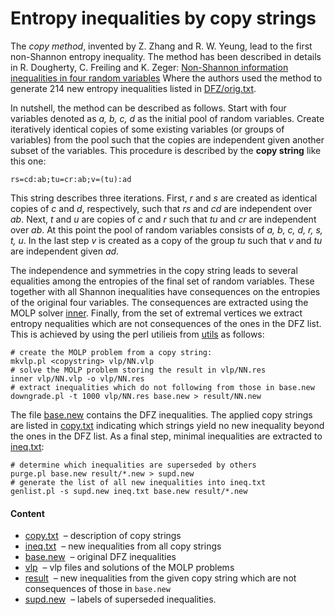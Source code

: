 Entropy inequalities by copy strings
=====================================

The *copy method*, invented by Z. Zhang and R. W. Yeung, lead to the first
non-Shannon entropy inequality. The method has been described in details in
R. Dougherty, C. Freiling and K. Zeger:
[Non-Shannon information inequalities in four random variables](http://arxiv.org/pdf/1104.3602v1)
Where the authors used the method to generate 214 new entropy inequalities
listed in [DFZ/orig.txt](../DFZ/orig.txt).

In nutshell, the method can be described as follows. Start with four variables
denoted as *a, b, c, d* as the initial pool of random variables. Create iteratively 
identical copies of some existing variables (or groups of variables) from
the pool such that the copies are independent given another subset of the 
variables. This procedure is described by the **copy string** like this one:

    rs=cd:ab;tu=cr:ab;v=(tu):ad

This string describes three iterations.  First, *r* and *s* are created as
identical copies of *c* and *d*, respectively, such that *rs* and *cd* are
independent over *ab*.  Next, *t* and *u* are copies of *c* and *r* such
that *tu* and *cr* are independent over *ab*.  At this point the pool of
random variables consists of *a, b, c, d, r, s, t, u*.  In the last step *v* is
created as a copy of the group *tu* such that *v* and *tu* are independent
given *ad*.

The independence and symmetries in the copy string leads to several equalities
among the entropies of the final set of random variables. These together with
all Shannon inequalities have consequences on the entropies of the original
four variables. The consequences are extracted using the MOLP solver 
[inner](https://github.com/lcsirmaz/inner). Finally, from the set of
extremal vertices we extract entropy nequalities which are not consequences
of the ones in the DFZ list. This is achieved by using the perl utilieis from
[utils](../utils/) as follows:

    # create the MOLP problem from a copy string:
    mkvlp.pl <copystring> vlp/NN.vlp
    # solve the MOLP problem storing the result in vlp/NN.res
    inner vlp/NN.vlp -o vlp/NN.res
    # extract inequalities which do not following from those in base.new
    downgrade.pl -t 1000 vlp/NN.res base.new > result/NN.new

The file [base.new](base.new) contains the DFZ inequalities. The applied
copy strings are listed in [copy.txt](copy.txt) indicating which strings
yield no new inequality beyond the ones in the DFZ list. As a final step,
minimal inequalities are extracted to [ineq.txt](ineq.txt):

    # determine which inequalities are superseded by others
    purge.pl base.new result/*.new > supd.new
    # generate the list of all new inequalities into ineq.txt
    genlist.pl -s supd.new ineq.txt base.new result/*.new

####  Content

* [copy.txt](copy.txt) &nbsp;&ndash; description of copy strings
* [ineq.txt](ineq.txt) &nbsp;&ndash; new inequalities from all copy strings
* [base.new](base.new) &nbsp;&ndash; original DFZ inequalities
* [vlp](vlp) &nbsp;&ndash; vlp files and solutions of the MOLP problems
* [result](result) &nbsp;&ndash; new inequalities from the given copy string which are not consequences of those in `base.new`
* [supd.new](supd.new) &nbsp;&ndash; labels of superseded inequalities.


